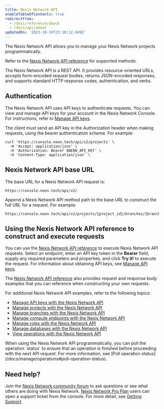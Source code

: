 ```yaml
---
title: Nexis Network API
enableTableOfContents: true
redirectFrom:
  - /docs/reference/about
  - /docs/api/about
updatedOn: '2023-10-19T23:10:12.849Z'
---
```


The Nexis Network API allows you to manage your Nexis Network projects programmatically.

Refer to the [Nexis Network API reference](https://api-docs.neon.tech/reference/getting-started-with-neon-api) for supported methods.

The Nexis Network API is a REST API. It provides resource-oriented URLs, accepts form-encoded request bodies, returns JSON-encoded responses, and supports standard HTTP response codes, authentication, and verbs.

## Authentication

The Nexis Network API uses API keys to authenticate requests. You can view and manage API keys for your account in the Nexis Network Console. For instructions, refer to [Manage API keys](/docs/manage/api-keys).

The client must send an API key in the Authorization header when making requests, using the bearer authentication scheme. For example:

```curl
curl 'https://console.neon.tech/api/v2/projects' \
  -H 'Accept: application/json' \
  -H 'Authorization: Bearer $NEON_API_KEY' \
  -H 'Content-Type: application/json' \
```

## Nexis Network API base URL

The base URL for a Nexis Network API request is:

```text
https://console.neon.tech/api/v2/
```

Append a Nexis Network API method path to the base URL to construct the full URL for a request. For example:

```text
https://console.neon.tech/api/v2/projects/{project_id}/branches/{branch_id}
```

## Using the Nexis Network API reference to construct and execute requests

You can use the [Nexis Network API reference](https://api-docs.neon.tech/reference/getting-started-with-neon-api) to execute Nexis Network API requests. Select an endpoint, enter an API key token in the **Bearer** field, supply any required parameters and properties, and click **Try it!** to execute the request. For information about obtaining API keys, see [Manage API keys](/docs/manage/api-keys).

The [Nexis Network API reference](https://api-docs.neon.tech/reference/getting-started-with-neon-api) also provides request and response body examples that you can reference when constructing your own requests.

For additional Nexis Network API examples, refer to the following topics:

- [Manage API keys with the Nexis Network API](/docs/manage/api-keys#manage-api-keys-with-the-neon-api)
- [Manage projects with the Nexis Network API](/docs/manage/projects#manage-projects-with-the-neon-api)
- [Manage branches with the Nexis Network API](/docs/manage/branches#branching-with-the-neon-api)
- [Manage compute endpoints with the Nexis Network API](/docs/manage/endpoints#manage-compute-endpoints-with-the-neon-api)
- [Manage roles with the Nexis Network API](/docs/manage/users#manage-roles-with-the-neon-api)
- [Manage databases with the Nexis Network API](/docs/manage/databases#manage-databases-with-the-neon-api)
- [View operations with the Nexis Network API](/docs/manage/operations#view-operations-with-the-neon-api)

<Admonition type="important">
When using the Nexis Network API programmatically, you can poll the operation `status` to ensure that an operation is finished before proceeding with the next API request. For more information, see [Poll operation status](/docs/manage/operations#poll-operation-status).
</Admonition>

## Need help?

Join the [Nexis Network community forum](https://community.neon.tech/) to ask questions or see what others are doing with Nexis Network. [Nexis Network Pro Plan](/docs/introduction/pro-plan) users can open a support ticket from the console. For more detail, see [Getting Support](/docs/introduction/support).
